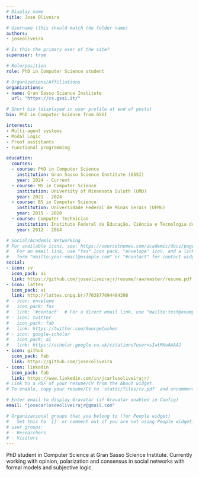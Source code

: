 ```yaml
---
# Display name
title: José Oliveira

# Username (this should match the folder name)
authors:
- joseoliveira

# Is this the primary user of the site?
superuser: true

# Role/position
role: PhD in Computer Science student

# Organizations/Affiliations
organizations:
- name: Gran Sasso Science Institute
  url: "https://cs.gssi.it/"

# Short bio (displayed in user profile at end of posts)
bio: PhD in Computer Science from GSSI

interests:
- Multi-agent systems
- Modal Logic
- Proof assistants
- Functional programming

education:
  courses:
  - course: PhD in Computer Science
    institution: Gran Sasso Science Institute (GSSI)
    year: 2024 - Current
  - course: MS in Computer Science
    institution: University of Minnesota Duluth (UMD)
    year: 2021 - 2024
  - course: BS in Computer Science
    institution: Universidade Federal de Minas Gerais (UFMG)
    year: 2015 - 2020
  - course: Computer Technician
    institution: Instituto Federal de Educação, Ciência e Tecnologia do Norte de Minas Gerais (IFNMG)
    year: 2012 - 2014

# Social/Academic Networking
# For available icons, see: https://sourcethemes.com/academic/docs/page-builder/#icons
#   For an email link, use "fas" icon pack, "envelope" icon, and a link in the
#   form "mailto:your-email@example.com" or "#contact" for contact widget.
social:
- icon: cv
  icon_pack: ai
  link: https://github.com/joseoliveirajr/resume/raw/master/resume.pdf
- icon: lattes
  icon_pack: ai
  link: http://lattes.cnpq.br/7703877694484398
# - icon: envelope
#   icon_pack: fas
#   link: '#contact'  # For a direct email link, use "mailto:test@example.org".
# - icon: twitter
#   icon_pack: fab
#   link: https://twitter.com/GeorgeCushen
# - icon: google-scholar
#   icon_pack: ai
#   link: https://scholar.google.co.uk/citations?user=sIwtMXoAAAAJ
- icon: github
  icon_pack: fab
  link: https://github.com/josecoliveira
- icon: linkedin
  icon_pack: fab
  link: https://www.linkedin.com/in/jcarlosoliveirajr/
# Link to a PDF of your resume/CV from the About widget.
# To enable, copy your resume/CV to `static/files/cv.pdf` and uncomment the lines below.

# Enter email to display Gravatar (if Gravatar enabled in Config)
email: "josecarlosdeoliveirajr@gmail.com"

# Organizational groups that you belong to (for People widget)
#   Set this to `[]` or comment out if you are not using People widget.
# user_groups:
# - Researchers
# - Visitors
---
```


PhD student in Computer Science at Gran Sasso Science Institute. Currently working with opinion, polarization and consensus in social networks with formal models and subjective logic.
